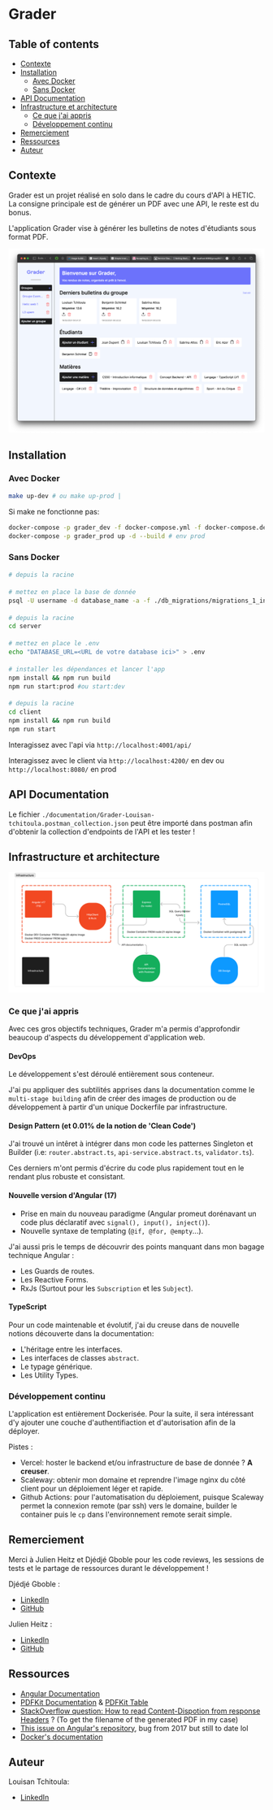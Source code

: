 # Grader

## Table of contents

- [Contexte](#contexte)
- [Installation](#installation)
  - [Avec Docker](#avec-docker)
  - [Sans Docker](#sans-docker)
- [API Documentation](#api-documentation)
- [Infrastructure et architecture](#infrastructure-et-architecture)
  - [Ce que j'ai appris](#ce-que-jai-appris)
  - [Développement continu](#développement-continu)
- [Remerciement](#remerciement)
- [Ressources](#ressources)
- [Auteur](#auteur)

## Contexte

Grader est un projet réalisé en solo dans le cadre du cours d'API à HETIC. La consigne principale est de générer un PDF avec une API, le reste est du bonus.

L'application Grader vise à générer les bulletins de notes d'étudiants sous format PDF.

![demo page](./documentation/app-model.png)

## Installation

### Avec Docker

```bash
make up-dev # ou make up-prod |
```

Si make ne fonctionne pas:
```bash
docker-compose -p grader_dev -f docker-compose.yml -f docker-compose.dev.yml up -d --build # env dev
docker-compose -p grader_prod up -d --build # env prod
```

### Sans Docker

```bash
# depuis la racine

# mettez en place la base de donnée
psql -U username -d database_name -a -f ./db_migrations/migrations_1_init_db.sql

# depuis la racine
cd server

# mettez en place le .env
echo "DATABASE_URL=<URL de votre database ici>" > .env

# installer les dépendances et lancer l'app
npm install && npm run build
npm run start:prod #ou start:dev

# depuis la racine
cd client
npm install && npm run build
npm run start
```

Interagissez avec l'api via `http://localhost:4001/api/`

Interagissez avec le client via `http://localhost:4200/` en dev ou `http://localhost:8080/` en prod

## API Documentation

Le fichier `./documentation/Grader-Louisan-tchitoula.postman_collection.json` peut être importé dans postman afin d'obtenir la collection d'endpoints de l'API et les tester !

## Infrastructure et architecture

![Schema of the project's infrastrcture](./documentation/infrastructure_schema.png)

### Ce que j'ai appris

Avec ces gros objectifs techniques, Grader m'a permis d'approfondir beaucoup d'aspects du développement d'application web.

#### DevOps

Le développement s'est déroulé entièrement sous conteneur.

J'ai pu appliquer des subtilités apprises dans la documentation comme le `multi-stage building` afin de créer des images de production ou de développement à partir d'un unique Dockerfile par infrastructure.

#### Design Pattern (et 0.01% de la notion de 'Clean Code')

J'ai trouvé un intêret à intégrer dans mon code les patternes Singleton et
Builder (i.e: `router.abstract.ts`, `api-service.abstract.ts`, `validator.ts`).

Ces derniers m'ont permis d'écrire du code plus rapidement tout en le rendant plus robuste et consistant.

#### Nouvelle version d'Angular (17)

- Prise en main du nouveau paradigme (Angular promeut dorénavant un code plus déclaratif avec `signal(), input(), inject()`).
- Nouvelle syntaxe de templating (`@if, @for, @empty`...).

J'ai aussi pris le temps de découvrir des points manquant dans mon bagage technique Angular :

- Les Guards de routes.
- Les Reactive Forms.
- RxJs (Surtout pour les `Subscription` et les `Subject`).

#### TypeScript

Pour un code maintenable et évolutif, j'ai du creuse dans de nouvelle notions découverte dans la documentation:

- L'héritage entre les interfaces.
- Les interfaces de classes `abstract`.
- Le typage générique.
- Les Utility Types.

### Développement continu

L'application est entièrement Dockerisée. Pour la suite, il sera intéressant d'y ajouter une couche d'authentifiaction et d'autorisation afin de la déployer.

Pistes :

- Vercel: hoster le backend et/ou infrastructure de base de donnée ? **A creuser**.
- Scaleway: obtenir mon domaine et reprendre l'image nginx du côté client pour un déploiement léger et rapide.
- Github Actions: pour l'automatisation du déploiement, puisque Scaleway permet la connexion remote (par ssh) vers le domaine, builder le container puis le `cp` dans l'environnement remote serait simple.

## Remerciement

Merci à Julien Heitz et Djédjé Gboble pour les code reviews, les sessions de tests et le partage de ressources durant le développement !

Djédjé Gboble :

- [LinkedIn](https://www.linkedin.com/in/djédjé-gboble-3100b1228/)
- [GitHub](https://github.com/Kobrae-San)

Julien Heitz :

- [LinkedIn](https://www.linkedin.com/in/heitzjulien/)
- [GitHub](https://github.com/heitzjulien)

## Ressources

- [Angular Documentation](https://angular.dev/overview)
- [PDFKit Documentation](http://pdfkit.org/docs/getting_started.html) & [PDFKit Table](https://github.com/natancabral/pdfkit-table/tree/main)
- [StackOverflow question: How to read Content-Dispotion from response Headers](https://stackoverflow.com/questions/42898162/how-to-read-content-disposition-headers-from-server-response-angular-2) ? (To get the filename of the generated PDF in my case)
- [This issue on Angular's repository](https://github.com/angular/angular/issues/18586), bug from 2017 but still to date lol
- [Docker's documentation](https://docs.docker.com/get-started/09_image_best/)

## Auteur

Louisan Tchitoula:

- [LinkedIn](https://www.linkedin.com/in/louisan-tchitoula/)
